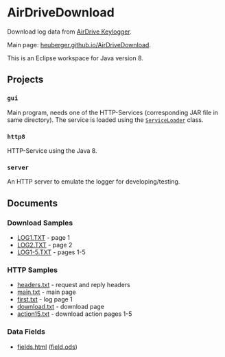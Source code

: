 # AirDriveDownload

Download log data from [AirDrive Keylogger](http://www.keelog.com/hardware-keylogger/).

Main page: [heuberger.github.io/AirDriveDownload](https://heuberger.github.io/AirDriveDownload). 

This is an Eclipse workspace for Java version 8.

## Projects

### `gui`

Main program, needs one of the HTTP-Services (corresponding JAR file in same directory). The service is loaded using the [`ServiceLoader`](https://docs.oracle.com/javase/8/docs/api/java/util/ServiceLoader.html) class.

### `http8`

HTTP-Service using the Java 8.

### `server`

An HTTP server to emulate the logger for developing/testing.

Documents
---

### Download Samples

* [LOG1.TXT](docs/data/LOG1.TXT) - page 1
* [LOG2.TXT](docs/data/LOG2.TXT) - page 2
* [LOG1-5.TXT](docs/data/LOG1-5.TXT) - pages 1-5

### HTTP Samples

* [headers.txt](docs/data/headers.txt) - request and reply headers
* [main.txt](docs/http/main.txt) - main page
* [first.txt](docs/http/first.txt) - log page 1
* [download.txt](docs/http/download.txt) - download page
* [action15.txt](docs/http/action15.txt) - download action pages 1-5

### Data Fields

* [fields.html](docs/data/fields.html) ([field.ods](docs/data/fields.ods))

